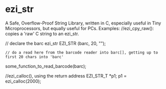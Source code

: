 # ezi_str
A Safe, Overflow-Proof String Library, written in C, especially useful in Tiny Microprocessors, but equally useful for PCs.
Examples:
//ezi_cpy_raw(): copies a 'raw' C string to an ezi_str.
	
  // declare the barc ezi_str
  EZI_STR  (barc, 20, "");
  
	// do a read here from the barcode reader into barc[], getting up to first 20 chars into 'barc'
  some_function_to_read_barcode(barc);

//ezi_calloc(), using the return address
	EZI_STR_T *p1;
	p1 = ezi_calloc(2000);
